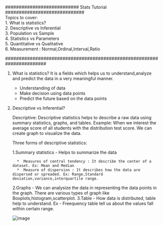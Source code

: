########################### Stats Tutorial ############################# \
Topics to cover: \
         1. What is statistics? \
	 2. Descriptive vs Inferential \
	 3. Population vs Sample \
	 4. Statistics vs Parameters \
	 5. Quantitative vs Qualitative \
	 6. Measurement : Normal,Ordinal,Interval,Ratio

#######################################################################


1. What is statistics?
   It is a fields which helps us to understand,analyze and predict the data in a very meaningful manner.
     * Understanding of data
     * Make decision using data points
     * Predict the future based on the data points

2. Descriptive vs Inferential?
   
      Descriptive: Descriptive statistics helps to describe a raw data using summary statistics, graphs, and tables.
      Example: When we interest the average score of all students with the distribution test score. We can create graph to visualize the data.
   
      Three forms of descriptive statistics:
      
      1.Summary statistics - Helps to summarize the data
      
         *  Measures of central tendency : It describe the center of a dataset. Ex: Mean and Median
         *  Measure of dispersion : It describes how the data are dispersed or spreaded. Ex: Range,Standard deviation,variance,interquartile range. 
      
      2.Graphs - We can analysize the data in representing the data points in the graph. There are various types of graph like Boxplots,histogram,scatterplot.
      3.Table - How data is distributed, table help to understand. Ex - Freequency table tell us about the values fall within certain range.
      
      ![image](https://user-images.githubusercontent.com/42385240/192153944-de592796-73ea-4070-91de-96a4174cdaa3.png)



